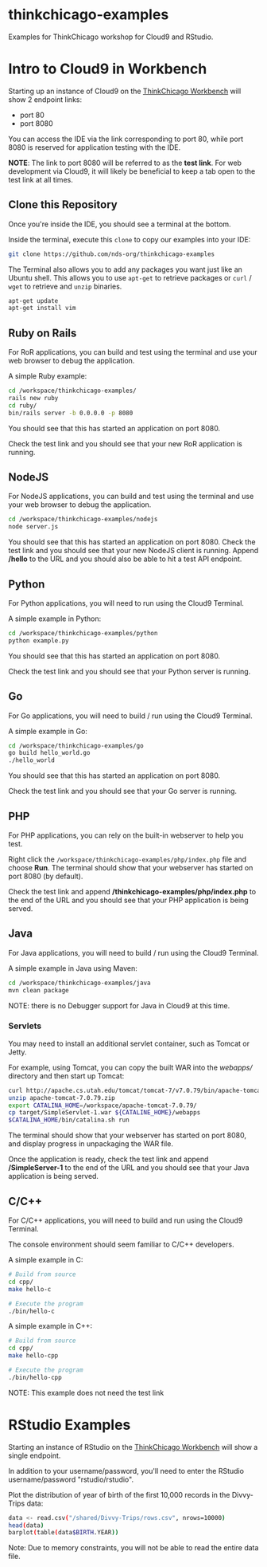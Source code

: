# thinkchicago-examples

Examples for ThinkChicago workshop for Cloud9 and RStudio.

# Intro to Cloud9 in Workbench
Starting up an instance of Cloud9 on the 
[ThinkChicago Workbench](https://www.workshop1.nationaldataservice.org/#/) 
will show 2 endpoint links:
* port 80
* port 8080

You can access the IDE via the link corresponding to port 80, while port 8080
is reserved for application testing with the IDE.

**NOTE**: The link to port 8080 will be referred to as the **test link**. For
web development via Cloud9, it will likely be beneficial to keep a tab open
to the test link at all times.

## Clone this Repository
Once you're inside the IDE, you should see a terminal at the bottom.

Inside the terminal, execute this `clone` to copy our examples into your IDE:
```bash
git clone https://github.com/nds-org/thinkchicago-examples
```

The Terminal also allows you to add any packages you want just like an
Ubuntu shell. This allows you to use `apt-get` to retrieve packages
or `curl` / `wget` to retrieve and `unzip` binaries.

```bash
apt-get update
apt-get install vim
```

## Ruby on Rails
For RoR applications, you can build and test using the terminal and use your
web browser to debug the application.

A simple Ruby example:
```bash
cd /workspace/thinkchicago-examples/
rails new ruby
cd ruby/
bin/rails server -b 0.0.0.0 -p 8080
```

You should see that this has started an application on port 8080.

Check the test link and you should see that your new RoR application is running.

## NodeJS
For NodeJS applications, you can build and test using the terminal and use your
web browser to debug the application.

```bash
cd /workspace/thinkchicago-examples/nodejs
node server.js
```

You should see that this has started an application on port 8080. Check the
test link and you should see that your new NodeJS client is running. Append 
**/hello** to the URL and you should also be able to hit a test API endpoint.

## Python
For Python applications, you will need to run using the Cloud9 Terminal.

A simple example in Python:
```bash
cd /workspace/thinkchicago-examples/python
python example.py
```

You should see that this has started an application on port 8080.

Check the test link and you should see that your Python server is running.

## Go
For Go applications, you will need to build / run using the Cloud9 Terminal.

A simple example in Go:
```bash
cd /workspace/thinkchicago-examples/go
go build hello_world.go
./hello_world
```

You should see that this has started an application on port 8080.

Check the test link and you should see that your Go server is running.

## PHP
For PHP applications, you can rely on the built-in webserver to help you test.

Right click the `/workspace/thinkchicago-examples/php/index.php` file and 
choose **Run**. The terminal should show that your webserver has started on
port 8080 (by default).

Check the test link and append **/thinkchicago-examples/php/index.php** to the
end of the URL and you should see that your PHP application is being served.

## Java
For Java applications, you will need to build / run using the Cloud9 Terminal.

A simple example in Java using Maven:
```bash
cd /workspace/thinkchicago-examples/java
mvn clean package
```

NOTE: there is no Debugger support for Java in Cloud9 at this time.

### Servlets
You may need to install an additional servlet container, such as Tomcat or Jetty.

For example, using Tomcat, you can copy the built WAR into the *webapps/* directory 
and then start up Tomcat:
```bash
curl http://apache.cs.utah.edu/tomcat/tomcat-7/v7.0.79/bin/apache-tomcat-7.0.79.zip -o  apache-tomcat-7.0.79.zip
unzip apache-tomcat-7.0.79.zip
export CATALINA_HOME=/workspace/apache-tomcat-7.0.79/
cp target/SimpleServlet-1.war ${CATALINE_HOME}/webapps
$CATALINA_HOME/bin/catalina.sh run
```

The terminal should show that your webserver has started on
port 8080, and display progress in unpackaging the WAR file.

Once the application is ready, check the test link and append **/SimpleServer-1** to the
end of the URL and you should see that your Java application is being served.

## C/C++
For C/C++ applications, you will need to build and run using the Cloud9 Terminal.

The console environment should seem familiar to C/C++ developers.

A simple example in C:
```bash
# Build from source
cd cpp/
make hello-c

# Execute the program
./bin/hello-c
```

A simple example in C++:
```bash
# Build from source
cd cpp/
make hello-cpp

# Execute the program
./bin/hello-cpp
```

NOTE: This example does not need the test link

# RStudio Examples

Starting an instance of RStudio on the 
[ThinkChicago Workbench](https://www.workshop1.nationaldataservice.org/#/) 
will show a single endpoint.

In addition to your username/password, you'll need to enter the RStudio username/password "rstudio/rstudio".

Plot the distribution of year of birth of the first 10,000 records in the Divvy-Trips data:
```bash
data <- read.csv("/shared/Divvy-Trips/rows.csv", nrows=10000)
head(data)
barplot(table(data$BIRTH.YEAR))
```
Note: Due to memory constraints, you will not be able to read the entire data file.
